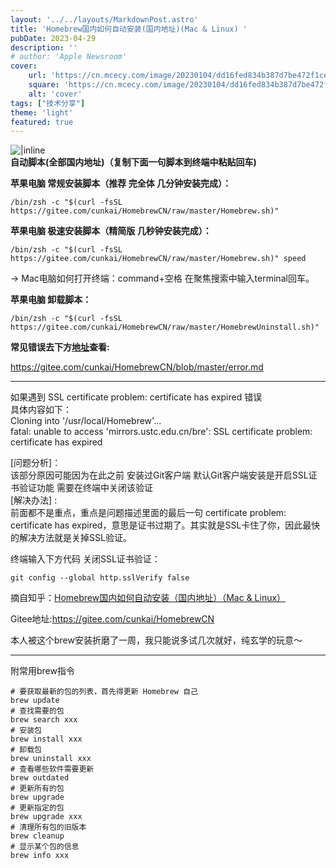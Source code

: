 ```yaml
---
layout: '../../layouts/MarkdownPost.astro'
title: 'Homebrew国内如何自动安装(国内地址)(Mac & Linux) '
pubDate: 2023-04-29
description: ''
# author: 'Apple Newsroom'
cover:
    url: 'https://cn.mcecy.com/image/20230104/dd16fed834b387d7be472f1ce13a8cc7.jpg'
    square: 'https://cn.mcecy.com/image/20230104/dd16fed834b387d7be472f1ce13a8cc7.jpg'
    alt: 'cover'
tags: ["技术分享"]
theme: 'light'
featured: true
---
```


![ |inline](https://picd.zhimg.com/v2-c40d2ef7e08afbb2750f2c5b4b45c923_1440w.jpg?source=172ae18b)   
**自动脚本(全部国内地址)（复制下面一句脚本到终端中粘贴回车)**   

**苹果电脑 常规安装脚本（推荐 完全体 几分钟安装完成）：**
```
/bin/zsh -c "$(curl -fsSL https://gitee.com/cunkai/HomebrewCN/raw/master/Homebrew.sh)"
```

**苹果电脑 极速安装脚本（精简版 几秒钟安装完成）：**
```
/bin/zsh -c "$(curl -fsSL https://gitee.com/cunkai/HomebrewCN/raw/master/Homebrew.sh)" speed
```
-> Mac电脑如何打开终端：command+空格 在聚焦搜索中输入terminal回车。  


**苹果电脑 卸载脚本：**
```
/bin/zsh -c "$(curl -fsSL https://gitee.com/cunkai/HomebrewCN/raw/master/HomebrewUninstall.sh)"
```
**常见错误去下方[地址](https://gitee.com/cunkai/HomebrewCN/blob/master/error.md)查看:**

<https://gitee.com/cunkai/HomebrewCN/blob/master/error.md>  

***

如果遇到 SSL certificate problem: certificate has expired 错误  
具体内容如下：  
Cloning into '/usr/local/Homebrew'...  
fatal: unable to access 'mirrors.ustc.edu.cn/bre': SSL certificate problem: certificate has expired  
 
    
[问题分析]：  
该部分原因可能因为在此之前 安装过Git客户端 默认Git客户端安装是开启SSL证书验证功能 需要在终端中关闭该验证  
[解决办法] :  
前面都不是重点，重点是问题描述里面的最后一句 certificate problem: certificate has expired，意思是证书过期了。其实就是SSL卡住了你，因此最快的解决方法就是关掉SSL验证。


终端输入下方代码 关闭SSL证书验证：
```
git config --global http.sslVerify false  
```
摘自知乎：[Homebrew国内如何自动安装（国内地址）（Mac & Linux）](https://zhuanlan.zhihu.com/p/111014448)  

Gitee地址:<https://gitee.com/cunkai/HomebrewCN>  

本人被这个brew安装折磨了一周，我只能说多试几次就好，纯玄学的玩意～
***
附常用brew指令
```
# 要获取最新的包的列表，首先得更新 Homebrew 自己
brew update
# 查找需要的包
brew search xxx
# 安装包
brew install xxx
# 卸载包
brew uninstall xxx
# 查看哪些软件需要更新
brew outdated
# 更新所有的包
brew upgrade
# 更新指定的包
brew upgrade xxx
# 清理所有包的旧版本
brew cleanup
# 显示某个包的信息
brew info xxx

```